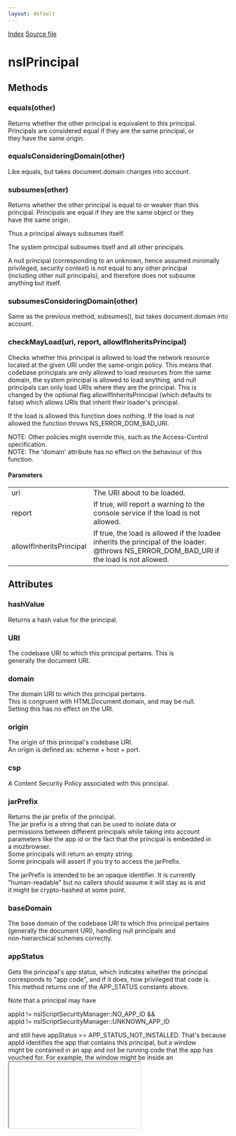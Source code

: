 ```yaml
---
layout: default
---
```

<div id='links'><a href="../index.html">Index</a>
<a href="http://dxr.mozilla.org/mozilla-central/source/caps/nsIPrincipal.idl">Source file</a>
</div>

# nsIPrincipal #

## Methods ##

### equals(other) ###
  
Returns whether the other principal is equivalent to this principal.  
Principals are considered equal if they are the same principal, or  
they have the same origin.  
  

### equalsConsideringDomain(other) ###
  
Like equals, but takes document.domain changes into account.  
  

### subsumes(other) ###
  
Returns whether the other principal is equal to or weaker than this  
principal. Principals are equal if they are the same object or they  
have the same origin.  
  
Thus a principal always subsumes itself.  
  
The system principal subsumes itself and all other principals.  
  
A null principal (corresponding to an unknown, hence assumed minimally  
privileged, security context) is not equal to any other principal  
(including other null principals), and therefore does not subsume  
anything but itself.  
  

### subsumesConsideringDomain(other) ###
  
Same as the previous method, subsumes(), but takes document.domain into  
account.  
  

### checkMayLoad(uri, report, allowIfInheritsPrincipal) ###
  
Checks whether this principal is allowed to load the network resource  
located at the given URI under the same-origin policy. This means that  
codebase principals are only allowed to load resources from the same  
domain, the system principal is allowed to load anything, and null  
principals can only load URIs where they are the principal. This is  
changed by the optional flag allowIfInheritsPrincipal (which defaults to  
false) which allows URIs that inherit their loader's principal.  
  
If the load is allowed this function does nothing. If the load is not  
allowed the function throws NS_ERROR_DOM_BAD_URI.  
  
NOTE: Other policies might override this, such as the Access-Control  
      specification.  
NOTE: The 'domain' attribute has no effect on the behaviour of this  
      function.  
  
  
  

#### Parameters ####

<table>

<tr>
<td>uri</td>
<td>The URI about to be loaded.  
</td>
</tr>

<tr>
<td>report</td>
<td>If true, will report a warning to the console service  
              if the load is not allowed.  
</td>
</tr>

<tr>
<td>allowIfInheritsPrincipal</td>
<td>If true, the load is allowed if the  
                                  loadee inherits the principal of the  
                                  loader.  
@throws NS_ERROR_DOM_BAD_URI if the load is not allowed.  
</td>
</tr>

</table>

## Attributes ##

### hashValue ###
  
Returns a hash value for the principal.  
  

### URI ###
  
The codebase URI to which this principal pertains.  This is  
generally the document URI.  
  

### domain ###
  
The domain URI to which this principal pertains.  
This is congruent with HTMLDocument.domain, and may be null.  
Setting this has no effect on the URI.  
  

### origin ###
  
The origin of this principal's codebase URI.  
An origin is defined as: scheme + host + port.  
  

### csp ###
  
A Content Security Policy associated with this principal.  
  

### jarPrefix ###
  
Returns the jar prefix of the principal.  
The jar prefix is a string that can be used to isolate data or  
permissions between different principals while taking into account  
parameters like the app id or the fact that the principal is embedded in  
a mozbrowser.  
Some principals will return an empty string.  
Some principals will assert if you try to access the jarPrefix.  
  
The jarPrefix is intended to be an opaque identifier. It is currently  
"human-readable" but no callers should assume it will stay as is and  
it might be crypto-hashed at some point.  
  

### baseDomain ###
  
The base domain of the codebase URI to which this principal pertains  
(generally the document URI), handling null principals and  
non-hierarchical schemes correctly.  
  

### appStatus ###
  
Gets the principal's app status, which indicates whether the principal  
corresponds to "app code", and if it does, how privileged that code is.  
This method returns one of the APP_STATUS constants above.  
  
Note that a principal may have  
  
  appId != nsIScriptSecurityManager::NO_APP_ID &&  
  appId != nsIScriptSecurityManager::UNKNOWN_APP_ID  
  
and still have appStatus == APP_STATUS_NOT_INSTALLED.  That's because  
appId identifies the app that contains this principal, but a window  
might be contained in an app and not be running code that the app has  
vouched for.  For example, the window might be inside an <iframe  
mozbrowser>, or the window's origin might not match the app's origin.  
  
If you're doing a check to determine "does this principal correspond to  
app code?", you must check appStatus; checking appId != NO_APP_ID is not  
sufficient.  
  

### appId ###
  
Gets the id of the app this principal is inside.  If this principal is  
not inside an app, returns nsIScriptSecurityManager::NO_APP_ID.  
  
Note that this principal does not necessarily have the permissions of  
the app identified by appId.  For example, this principal might  
correspond to an iframe whose origin differs from that of the app frame  
containing it.  In this case, the iframe will have the appId of its  
containing app frame, but the iframe must not run with the app's  
permissions.  
  
Similarly, this principal might correspond to an <iframe mozbrowser>  
inside an app frame; in this case, the content inside the iframe should  
not have any of the app's permissions, even if the iframe is at the same  
origin as the app.  
  
If you're doing a security check based on appId, you must check  
appStatus as well.  
  

### isInBrowserElement ###
  
Returns true iff the principal is inside a browser element.  (<iframe  
mozbrowser mozapp> does not count as a browser element.)  
  

### unknownAppId ###
  
Returns true if this principal has an unknown appId. This shouldn't  
generally be used. We only expose it due to not providing the correct  
appId everywhere where we construct principals.  
  

### isNullPrincipal ###
  
Returns true iff this principal is a null principal (corresponding to an  
unknown, hence assumed minimally privileged, security context).  
  

## Constants ##

### APP_STATUS_NOT_INSTALLED ###

### APP_STATUS_INSTALLED ###

### APP_STATUS_PRIVILEGED ###

### APP_STATUS_CERTIFIED ###
